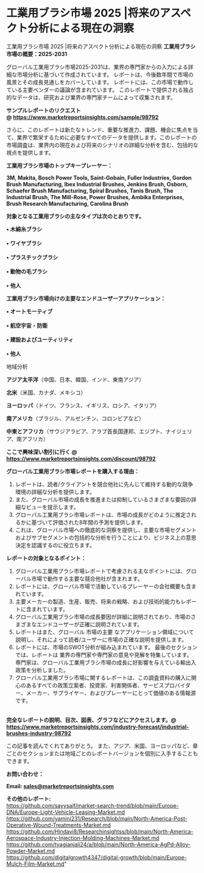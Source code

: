 # 工業用ブラシ市場 2025 |将来のアスペクト分析による現在の洞察
工業用ブラシ市場 2025 |将来のアスペクト分析による現在の洞察
<strong><b>工業用ブラシ市場の概要：2025-2031</b></strong>

グローバル工業用ブラシ市場2025-2031は、業界の専門家からの入力による詳細な市場分析に基づいて作成されています。 レポートは、今後数年間で市場の風景とその成長見通しをカバーしています。 レポートには、この市場で動作している主要ベンダーの議論が含まれています。 このレポートで提供される独占的なデータは、研究および業界の専門家チームによって収集されます。

<strong>サンプルレポートのリクエスト @ <a href=https://www.marketreportsinsights.com/sample/98792>https://www.marketreportsinsights.com/sample/98792</a></strong>

さらに、このレポートは新たなトレンド、重要な推進力、課題、機会に焦点を当て、業界で繁栄するために必要なすべてのデータを提供します。このレポートの市場調査は、業界内の現在および将来のシナリオの詳細な分析を含む、包括的な視点を提供します。

<strong>工業用ブラシ市場のトップキープレーヤー：</strong>

<strong>3M, Makita, Bosch Power Tools, Saint-Gobain, Fuller Industries, Gordon Brush Manufacturing, Ibex Industrial Brushes, Jenkins Brush, Osborn, Schaefer Brush Manufacturing, Spiral Brushes, Tanis Brush, The Industrial Brush, The Mill-Rose, Power Brushes, Ambika Enterprises, Brush Research Manufacturing, Carolina Brush</strong>

<strong><b>対象となる工業用ブラシの主なタイプは次のとおりです。</b></strong>

<strong>• 木綿糸ブラシ<br><br>• ワイヤブラシ<br><br>• プラスチックブラシ<br><br>• 動物の毛ブラシ<br><br>• 他人</strong>

<strong><b>工業用ブラシ市場向けの主要なエンドユーザーアプリケーション：</b></strong>

<strong>• オートモーティブ<br><br>• 航空宇宙・防衛<br><br>• 建設およびユーティリティ<br><br>• 他人</strong>

 地域分析

<strong><b>アジア太平洋</b></strong>（中国、日本、韓国、インド、東南アジア）

<strong><b>北米</b></strong>（米国、カナダ、メキシコ）

<strong><b>ヨーロッパ</b></strong>（ドイツ、フランス、イギリス、ロシア、イタリア）

<strong><b>南アメリカ</b></strong>（ブラジル、アルゼンチン、コロンビアなど）

<strong><b>中東とアフリカ</b></strong>（サウジアラビア、アラブ首長国連邦、エジプト、ナイジェリア、南アフリカ）

<strong>ここで興味深い割引に行く @ <a href=https://www.marketreportsinsights.com/discount/98792>https://www.marketreportsinsights.com/discount/98792</a></strong>

<strong><b>グローバル工業用ブラシ市場レポートを購入する理由：</b></strong>
<ol>
  <li>レポートは、読者/クライアントを競合他社に先んじて維持する動的な競争環境の詳細な分析を提供します。</li>
  <li>また、グローバル市場の成長を推進または抑制しているさまざまな要因の詳細なビューを提示します。</li>
  <li>グローバル工業用ブラシ市場レポートは、市場の成長がどのように推定されるかに基づいて評価された8年間の予測を提供します。</li>
  <li>これは、グローバル市場への徹底的な洞察を提供し、主要な市場セグメントおよびサブセグメントの包括的な分析を行うことにより、ビジネス上の意思決定を認識するのに役立ちます。</li>
</ol>
<strong><b>レポートの対象となるポイント：</b></strong>
<ol>
  <li>グローバル工業用ブラシ市場レポートで考慮される主なポイントには、グローバル市場で動作する主要な競合他社が含まれます。</li>
  <li>レポートには、グローバル市場で活動しているプレーヤーの会社概要も含まれています。</li>
  <li>主要メーカーの製造、生産、販売、将来の戦略、および技術的能力もレポートに含まれています。</li>
  <li>グローバル工業用ブラシ市場の成長要因が詳細に説明されており、市場のさまざまなエンドユーザーが正確に説明されています。</li>
  <li>レポートはまた、グローバル 市場の主要 なアプリケーション領域について説明し、それによって読者/ユーザーに市場の正確な説明を提供します。</li>
  <li>レポートには、市場のSWOT分析が組み込まれています。 最後のセクションでは、レポートは 業界の専門家や専門家の意見や見解を特集しています。 専門家は、グローバル工業用ブラシ市場の成長に好影響を与えている輸出入政策を分析しました。</li>
  <li>グローバル工業用ブラシ市場に関するレポートは、この調査資料の購入に関心のあるすべての政策立案者、投資家、利害関係者、サービスプロバイダー、メーカー、サプライヤー、およびプレーヤーにとって価値のある情報源です。</li>
</ol><br>
<strong>完全なレポートの説明、目次、図表、グラフなどにアクセスします。@ <a href=https://www.marketreportsinsights.com/industry-forecast/industrial-brushes-industry-98792>https://www.marketreportsinsights.com/industry-forecast/industrial-brushes-industry-98792</a></strong>

この記事を読んでくれてありがとう。 また、アジア、米国、ヨーロッパなど、章ごとのセクションまたは地域ごとのレポートバージョンを個別に入手することもできます。

<strong><b>お問い合わせ：</b></strong>

<strong>Email: </strong><a href=mailto:sales@marketreportsinsights.com><strong>sales@marketreportsinsights.com</strong></a>

<strong>その他のレポート:</strong>
<br>
<a href=https://github.com/sayysaif/market-search-trend/blob/main/Europe-DNA/Europe-Light-Vehicle-Leasing-Market.md>https://github.com/sayysaif/market-search-trend/blob/main/Europe-DNA/Europe-Light-Vehicle-Leasing-Market.md</a>
<br>
<a href=https://github.com/yamini231/Research/blob/main/North-America-Post-Operative-Wound-Treatments-Market.md>https://github.com/yamini231/Research/blob/main/North-America-Post-Operative-Wound-Treatments-Market.md</a>
<br>
<a href=https://github.com/Hindavi8/Researchinsightss/blob/main/North-America-Aerospace-Industry-Injection-Molding-Machines-Market.md>https://github.com/Hindavi8/Researchinsightss/blob/main/North-America-Aerospace-Industry-Injection-Molding-Machines-Market.md</a>
<br>
<a href=https://github.com/tyagianjali24/a/blob/main/North-America-AgPd-Alloy-Powder-Market.md>https://github.com/tyagianjali24/a/blob/main/North-America-AgPd-Alloy-Powder-Market.md</a>
<br>
<a href=https://github.com/digitalgrowth4347/digital-growth/blob/main/Europe-Mulch-Film-Market.md>https://github.com/digitalgrowth4347/digital-growth/blob/main/Europe-Mulch-Film-Market.md</a>"
